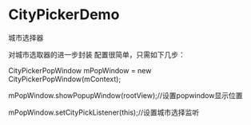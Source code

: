 # CityPickerDemo
城市选择器

对城市选取器的进一步封装
配置很简单，只需如下几步： 

   CityPickerPopWindow mPopWindow = new CityPickerPopWindow(mContext);  
   
   mPopWindow.showPopupWindow(rootView);//设置popwindow显示位置 
   
   mPopWindow.setCityPickListener(this);//设置城市选择监听  

